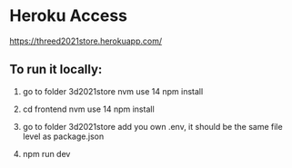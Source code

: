 

# Heroku Access
https://threed2021store.herokuapp.com/

## To run it locally:

1. go to folder 3d2021store
   nvm use 14
   npm install

2. cd frontend
   nvm use 14
   npm install

3. go to folder 3d2021store
   add you own .env, it should be the same file level as package.json
   
4. npm run dev
